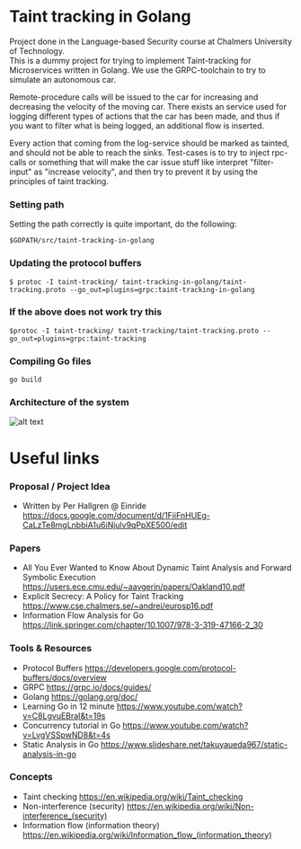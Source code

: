 # Taint tracking in Golang
Project done in the Language-based Security course at Chalmers University of Technology.  
This is a dummy project for trying to implement Taint-tracking for Microservices written in Golang. We use the GRPC-toolchain to try to simulate an autonomous car. 

Remote-procedure calls will be issued to the car for increasing and decreasing the velocity of the moving car. There exists an service used for logging different types of actions that the car has been made, and thus if you want to filter what is being logged, an additional flow is inserted. 

Every action that coming from the log-service should be marked as tainted, and should not be able to reach the sinks. Test-cases is to try to inject rpc-calls or something that will make the car issue stuff like interpret "filter-input" as "increase velocity", and then try to prevent it by using the principles of taint tracking.
### Setting path 
Setting the path correctly is quite important, do the following:

    $GOPATH/src/taint-tracking-in-golang
### Updating the protocol buffers 
    $ protoc -I taint-tracking/ taint-tracking-in-golang/taint-tracking.proto --go_out=plugins=grpc:taint-tracking-in-golang
### If the above does not work try this
    $protoc -I taint-tracking/ taint-tracking/taint-tracking.proto --go_out=plugins=grpc:taint-tracking

### Compiling Go files
    go build

### Architecture of the system
![alt text](https://i.imgur.com/BE5K0M4.jpg)
# Useful links
### Proposal / Project Idea
- Written by Per Hallgren @ Einride
https://docs.google.com/document/d/1FiiFnHUEg-CaLzTe8mgLnbbiA1u6iNjulv9qPpXE500/edit
### Papers
- All You Ever Wanted to Know About Dynamic Taint Analysis and Forward Symbolic Execution
https://users.ece.cmu.edu/~aavgerin/papers/Oakland10.pdf
- Explicit Secrecy: A Policy for Taint Tracking
https://www.cse.chalmers.se/~andrei/eurosp16.pdf
- Information Flow Analysis for Go
https://link.springer.com/chapter/10.1007/978-3-319-47166-2_30
### Tools & Resources
- Protocol Buffers
https://developers.google.com/protocol-buffers/docs/overview
- GRPC
https://grpc.io/docs/guides/
- Golang
https://golang.org/doc/
- Learning Go in 12 minute
https://www.youtube.com/watch?v=C8LgvuEBraI&t=19s
- Concurrency tutorial in Go
https://www.youtube.com/watch?v=LvgVSSpwND8&t=4s
- Static Analysis in Go
https://www.slideshare.net/takuyaueda967/static-analysis-in-go

### Concepts
- Taint checking
https://en.wikipedia.org/wiki/Taint_checking
- Non-interference (security)
https://en.wikipedia.org/wiki/Non-interference_(security)
- Information flow (information theory)
https://en.wikipedia.org/wiki/Information_flow_(information_theory)
